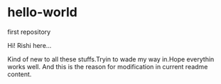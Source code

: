 # hello-world
first repository


Hi! Rishi here...

Kind of new to all these stuffs.Tryin to wade my way in.Hope everythin works well. And this is the reason for modification in current readme content.
